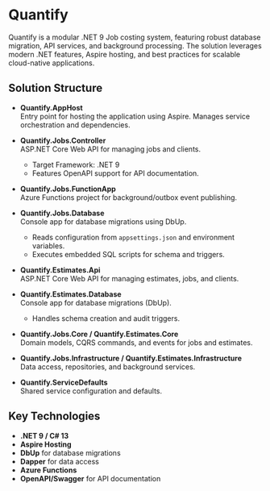 # Quantify

Quantify is a modular .NET 9 Job costing system, featuring robust database migration, API services, and background processing. The solution leverages modern .NET features, Aspire hosting, and best practices for scalable cloud-native applications.

## Solution Structure

- **Quantify.AppHost**  
  Entry point for hosting the application using Aspire. Manages service orchestration and dependencies.

- **Quantify.Jobs.Controller**  
  ASP.NET Core Web API for managing jobs and clients.  
  - Target Framework: .NET 9  
  - Features OpenAPI support for API documentation.

- **Quantify.Jobs.FunctionApp**  
  Azure Functions project for background/outbox event publishing.

- **Quantify.Jobs.Database**  
  Console app for database migrations using DbUp.  
  - Reads configuration from `appsettings.json` and environment variables.  
  - Executes embedded SQL scripts for schema and triggers.

- **Quantify.Estimates.Api**  
  ASP.NET Core Web API for managing estimates, jobs, and clients.

- **Quantify.Estimates.Database**  
  Console app for database migrations (DbUp).  
  - Handles schema creation and audit triggers.

- **Quantify.Jobs.Core / Quantify.Estimates.Core**  
  Domain models, CQRS commands, and events for jobs and estimates.

- **Quantify.Jobs.Infrastructure / Quantify.Estimates.Infrastructure**  
  Data access, repositories, and background services.

- **Quantify.ServiceDefaults**  
  Shared service configuration and defaults.

## Key Technologies

- **.NET 9 / C# 13**
- **Aspire Hosting**
- **DbUp** for database migrations
- **Dapper** for data access
- **Azure Functions**
- **OpenAPI/Swagger** for API documentation
